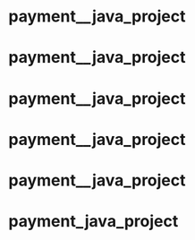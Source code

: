 # payment__java_project
# payment__java_project
# payment__java_project
# payment__java_project
# payment__java_project
# payment_java_project
